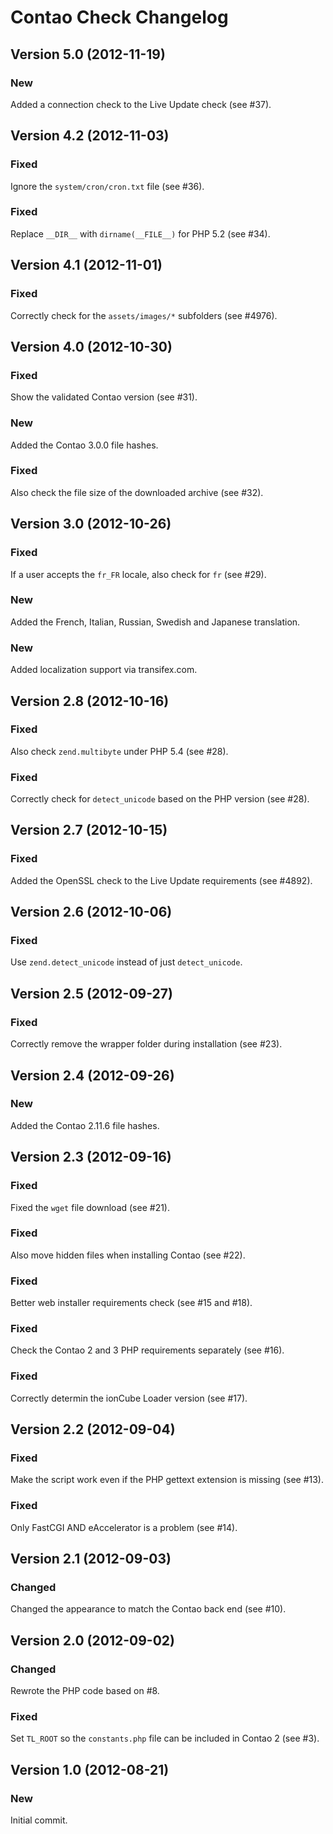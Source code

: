 Contao Check Changelog
======================

Version 5.0 (2012-11-19)
------------------------

### New
Added a connection check to the Live Update check (see #37).


Version 4.2 (2012-11-03)
------------------------

### Fixed
Ignore the `system/cron/cron.txt` file (see #36).

### Fixed
Replace `__DIR__` with `dirname(__FILE__)` for PHP 5.2 (see #34).


Version 4.1 (2012-11-01)
------------------------

### Fixed
Correctly check for the `assets/images/*` subfolders (see #4976).


Version 4.0 (2012-10-30)
------------------------

### Fixed
Show the validated Contao version (see #31).

### New
Added the Contao 3.0.0 file hashes.

### Fixed
Also check the file size of the downloaded archive (see #32).


Version 3.0 (2012-10-26)
------------------------

### Fixed
If a user accepts the `fr_FR` locale, also check for `fr` (see #29).

### New
Added the French, Italian, Russian, Swedish and Japanese translation.

### New
Added localization support via transifex.com.


Version 2.8 (2012-10-16)
------------------------

### Fixed
Also check `zend.multibyte` under PHP 5.4 (see #28).

### Fixed
Correctly check for `detect_unicode` based on the PHP version (see #28).


Version 2.7 (2012-10-15)
------------------------

### Fixed
Added the OpenSSL check to the Live Update requirements (see #4892).


Version 2.6 (2012-10-06)
------------------------

### Fixed
Use `zend.detect_unicode` instead of just `detect_unicode`.


Version 2.5 (2012-09-27)
------------------------

### Fixed
Correctly remove the wrapper folder during installation (see #23).


Version 2.4 (2012-09-26)
------------------------

### New
Added the Contao 2.11.6 file hashes.


Version 2.3 (2012-09-16)
------------------------

### Fixed
Fixed the `wget` file download (see #21).

### Fixed
Also move hidden files when installing Contao (see #22).

### Fixed
Better web installer requirements check (see #15 and #18).

### Fixed
Check the Contao 2 and 3 PHP requirements separately (see #16).

### Fixed
Correctly determin the ionCube Loader version (see #17).


Version 2.2 (2012-09-04)
------------------------

### Fixed
Make the script work even if the PHP gettext extension is missing (see #13).

### Fixed
Only FastCGI AND eAccelerator is a problem (see #14).


Version 2.1 (2012-09-03)
------------------------

### Changed
Changed the appearance to match the Contao back end (see #10).


Version 2.0 (2012-09-02)
------------------------

### Changed
Rewrote the PHP code based on #8.

### Fixed
Set `TL_ROOT` so the `constants.php` file can be included in Contao 2 (see #3).


Version 1.0 (2012-08-21)
------------------------

### New
Initial commit.